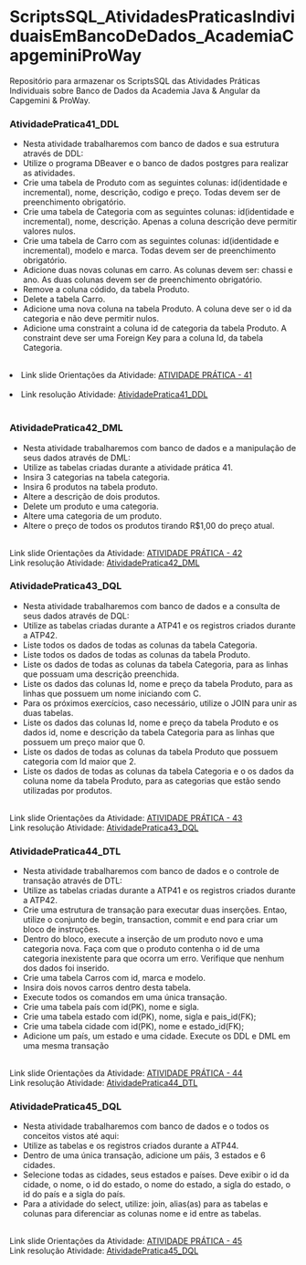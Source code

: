 # ScriptsSQL_AtividadesPraticasIndividuaisEmBancoDeDados_AcademiaCapgeminiProWay
Repositório para armazenar os ScriptsSQL das Atividades Práticas Individuais sobre Banco de Dados da Academia Java &amp; Angular da Capgemini &amp; ProWay.

<h3>AtividadePratica41_DDL</h3>
<ul>
  <li>  Nesta atividade trabalharemos com banco de dados e sua estrutura através de DDL:</li>
  <li>  Utilize o programa DBeaver e o banco de dados postgres para realizar as atividades.</li>
  <li>  Crie uma tabela de Produto com as seguintes colunas: id(identidade e incremental), nome, descrição, codigo e preço. Todas devem ser de preenchimento obrigatório.</li>
  <li>  Crie uma tabela de Categoria com as seguintes colunas: id(identidade e incremental), nome, descrição. Apenas a coluna descrição deve permitir valores nulos.</li>
  <li>  Crie uma tabela de Carro com as seguintes colunas: id(identidade e incremental), modelo e marca. Todas devem ser de preenchimento obrigatório.</li>
  <li>  Adicione duas novas colunas em carro. As colunas devem ser: chassi e ano. As duas colunas devem ser de preenchimento obrigatório. </li>
  <li>  Remove a coluna códido, da tabela Produto.</li>
  <li>  Delete a tabela Carro.</li>
  <li>  Adicione uma nova coluna na tabela Produto. A coluna deve ser o id da categoria e não deve permitir nulos.</li>
  <li>  Adicione uma constraint a coluna id de categoria da tabela Produto. A constraint deve ser uma Foreign Key para a coluna Id, da tabela Categoria.</li>
</ul>
<br />
  <li>  Link slide Orientações da Atividade: <a href="https://docs.google.com/presentation/d/1jYKEJS9JJg50VpBwqYrqiA-EPkzlhIApU1j72SCM9ys/edit#slide=id.gecd232fb99_0_0">ATIVIDADE PRÁTICA - 41<a/></li>
<br />  
  <li>  Link resolução Atividade: <a href="https://github.com/ReAraujo/AtividadesPraticas_ScriptsSQL_BancoDeDados_Individuais_AcademiaCapgeminiProWay/tree/main/AtividadePratica41_DDL">AtividadePratica41_DDL<a/></li>
<br />
  
<h3>AtividadePratica42_DML</h3>
<ul>
  <li>  Nesta atividade trabalharemos com banco de dados e a manipulação de seus dados através de DML:</li>
  <li>  Utilize as tabelas criadas durante a atividade prática 41.</li>
  <li>  Insira 3 categorias na tabela categoria.</li>
  <li>  Insira 6 produtos na tabela produto.</li>
  <li>  Altere a descrição de dois produtos.</li>
  <li>  Delete um produto e uma categoria. </li>
  <li>  Altere uma categoria de um produto.</li>
  <li>  Altere o preço de todos os produtos tirando R$1,00 do preço atual.  </li>
</ul>
<br />
Link slide Orientações da Atividade: <a href="https://docs.google.com/presentation/d/1OkxaPcg-9-DU4tz6EsaLjNlk71Ry3R9KfuP_BIOv7VE/edit#slide=id.gecd232fb99_0_0">ATIVIDADE PRÁTICA - 42<a/>
<br />    
Link resolução Atividade: <a href="https://github.com/ReAraujo/AtividadesPraticas_ScriptsSQL_BancoDeDados_Individuais_AcademiaCapgeminiProWay/tree/main/AtividadePratica42_DML">AtividadePratica42_DML<a/>
<br />
  
<h3>AtividadePratica43_DQL</h3>
<ul>
  <li>  Nesta atividade trabalharemos com banco de dados e a consulta de seus dados através de DQL:</li>
  <li>  Utilize as tabelas criadas durante a ATP41 e os registros criados durante a ATP42.</li>
  <li>  Liste todos os dados de todas as colunas da tabela Categoria.</li>
  <li>  Liste todos os dados de todas as colunas da tabela Produto.</li>
  <li>  Liste os dados de todas as colunas da tabela Categoria, para as linhas que possuam uma descrição preenchida.</li>
  <li>  Liste os dados das colunas Id, nome e preço da tabela Produto, para as linhas que possuem um nome iniciando com C.</li>
  <li>  Para os próximos exercícios, caso necessário, utilize o JOIN para unir as duas tabelas.</li>
  <li>  Liste os dados das colunas Id, nome e preço da tabela Produto e os dados id, nome e descrição da tabela Categoria para as linhas que possuem um preço maior que 0.</li>
  <li>  Liste os dados de todas as colunas da tabela Produto que possuem categoria com Id maior que 2.</li>
  <li>  Liste os dados de todas as colunas da tabela Categoria e o os dados da coluna nome da tabela Produto, para as categorias que estão sendo utilizadas por produtos.  </li>
</ul>
<br />
Link slide Orientações da Atividade: <a href="https://docs.google.com/presentation/d/1o4wlAKg6PkUC8Pb4EXcHOj_0zFjW0OCz0EaisI6QYGk/edit#slide=id.gecd232fb99_0_0">ATIVIDADE PRÁTICA - 43<a/>
<br />    
Link resolução Atividade: <a href="https://github.com/ReAraujo/AtividadesPraticas_ScriptsSQL_BancoDeDados_Individuais_AcademiaCapgeminiProWay/tree/main/AtividadePratica43_DQL">AtividadePratica43_DQL<a/>
<br />
  
<h3>AtividadePratica44_DTL</h3>
<ul>
  <li>  Nesta atividade trabalharemos com banco de dados e o controle de transação através de DTL:</li>
  <li>  Utilize as tabelas criadas durante a ATP41 e os registros criados durante a ATP42.</li>
  <li>  Crie uma estrutura de transação para executar duas inserções. Entao, utilize o conjunto de begin, transaction, commit e end para criar um bloco de instruções.</li>
  <li>  Dentro do bloco, execute a inserção de um produto novo e uma categoria nova. Faça com que o produto contenha o id de uma categoria inexistente para que ocorra um erro. Verifique que nenhum dos dados foi inserido.</li>
  <li>  Crie uma tabela Carros com id, marca e modelo. </li>
  <li>  Insira dois novos carros dentro desta tabela. </li>
  <li>  Execute todos os comandos em uma única transação.</li>
  <li>  Crie uma tabela país com id(PK), nome e sigla.</li>
  <li>  Crie uma tabela estado com id(PK), nome, sigla e pais_id(FK);</li>
  <li>  Crie uma tabela cidade com id(PK), nome e estado_id(FK);</li>
  <li>  Adicione um país, um estado e uma cidade. Execute os DDL e DML em uma mesma transação  </li>
</ul>
<br />
Link slide Orientações da Atividade: <a href="https://docs.google.com/presentation/d/1b9I5Z-Ex2zpKJ63AOwcqiVDVAGH5PM5oQM5M7y2ygu8/edit#slide=id.gecd232fb99_0_0">ATIVIDADE PRÁTICA - 44<a/>
<br />    
Link resolução Atividade: <a href="https://github.com/ReAraujo/AtividadesPraticas_ScriptsSQL_BancoDeDados_Individuais_AcademiaCapgeminiProWay/tree/main/AtividadePratica44_DTL">AtividadePratica44_DTL<a/>
<br />  

<h3>AtividadePratica45_DQL</h3>
<ul>
  <li> Nesta atividade trabalharemos com banco de dados e o todos os conceitos vistos até aqui:</li>
  <li> Utilize as tabelas e os registros criados durante a ATP44.</li>
  <li> Dentro de uma única transação, adicione um páis, 3 estados e 6 cidades.</li>
  <li>  Selecione todas as cidades, seus estados e países. Deve exibir o id da cidade, o nome, o id do estado, o nome do estado, a sigla do estado, o id do país e a sigla do país.</li>
  <li>  Para a atividade do select, utilize: join, alias(as) para as tabelas e colunas para diferenciar as colunas nome e id entre as tabelas. </li>
</ul>
<br />
Link slide Orientações da Atividade: <a href="https://docs.google.com/presentation/d/1qoFwGof9JFhI2b2Y6pQSNIVWmlvK9LMCR1EiYeGBCoQ/edit#slide=id.gecd232fb99_0_0T">ATIVIDADE PRÁTICA - 45<a/>
<br />    
Link resolução Atividade: <a href="https://github.com/ReAraujo/AtividadesPraticas_ScriptsSQL_BancoDeDados_Individuais_AcademiaCapgeminiProWay/tree/main/AtividadePratica45_DQL">AtividadePratica45_DQL<a/>
<br />  
  

